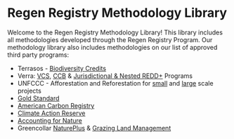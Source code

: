 # Regen Registry Methodology Library

Welcome to the Regen Registry Methodology Library! This library includes all methodologies developed through the Regen Registry Program. Our methodology library also includes methodologies on our list of approved third party programs:

* Terrasos - [Biodiversity Credits](https://en.terrasos.co/\_files/ugd/cfa1dc\_5af4fd0405c04e4a85c59dc9a3e3293b.pdf)
* Verra: [VCS](https://verra.org/methodologies-main/), [CCB](https://verra.org/programs/ccbs/) & [Jurisdictional & Nested REDD+](https://verra.org/programs/jurisdictional-nested-redd-framework/) Programs
* UNFCCC - Afforestation and Reforestation for [small](https://cdm.unfccc.int/methodologies/SSCAR/approved) and [large](https://cdm.unfccc.int/methodologies/ARmethodologies/approved) scale projects
* [Gold Standard](https://globalgoals.goldstandard.org/documents/methodology/)
* [American Carbon Registry](https://acrcarbon.org/methodologies/approved-methodologies/)
* [Climate Action Reserve](https://www.climateactionreserve.org/how/protocols/)&#x20;
* [Accounting for Nature](https://www.accountingfornature.org/method-catalogue)
* Greencollar [NaturePlus](https://greencollar.com.au/our-services/natureplus/) & [Grazing Land Management](https://greencollar.com.au/grazing-land-management-method-reef-credits/)
